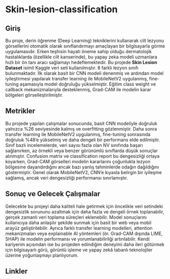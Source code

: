 # Skin-lesion-classification
 ## Giriş
 Bu proje, derin öğrenme (Deep Learning) tekniklerini kullanarak cilt lezyonu görsellerini otomatik olarak sınıflandırmayı amaçlayan bir bilgisayarla görme  uygulamasıdır. Erken teşhisin hayati öneme sahip olduğu dermatolojik hastalıklarda (özellikle cilt kanserinde), bu yapay zeka modeli uzmanlara hızlı bir ön tanı aracı sağlamayı hedeflemektedir. Bu projede **Skin Lesion Dataset** isimli Kaggle veri seti kullanılmıştır. 8 farklı lezyon sınıfı bulunmaktadır. İlk olarak basit bir CNN modeli denenmiş ve ardından model iyileştirmesi yapılarak transfer learning ile MobileNetV2 uygulanmış, fine-tuning aşamasıyla model doğruluğu yükselmiştir.  Eğitim class weight ve callback mekanizmalarıyla desteklenmiş, Grad-CAM ile modelin karar bölgeleri görselleştirilmiştir.
 ## Metrikler
 Bu projede yapılan çalışmalar sonucunda, basit CNN modeliyle doğruluk yalnızca %26 seviyesinde kalmış ve overfitting gözlenmiştir. Daha sonra transfer learning ile MobileNetV2 uygulanmış, fine-tuning sonrasında doğruluk %48’e yükselmiş ve daha dengeli bir performans elde edilmiştir. Sınıf bazlı incelemelerde, veri sayısı fazla olan NV sınıfında başarı sağlanırken, az örnekli veya benzer görünümlü sınıflarda düşük sonuçlar alınmıştır. Confusion matrix ve classification report bu dengesizliği ortaya koyarken, Grad-CAM görselleri modelin kararlarını çoğunlukla lezyon bölgesine dayandırdığını ancak bazı yanlış tahminlerde odağın dağıldığını göstermiştir. Genel olarak MobileNetV2, CNN’e kıyasla belirgin bir iyileşme sağlamış, ancak veri dengesizliği performansı sınırlamıştır.
## Sonuç ve Gelecek Çalışmalar
Gelecekte bu projeyi daha kaliteli hale getirmek için öncelikle veri setindeki dengesizlik sorununu azaltmak için daha fazla ve dengeli örnek toplanabilir, gerçek zamanlı veri toplama süreçleri eklenebilir. Model sonuçlarını kullanıcıya daha anlaşılır şekilde sunmak için basit bir web veya mobil arayüz geliştirilebilir. Ayrıca farklı transfer learning modelleri, attention mekanizmaları veya explainable AI yöntemleri (ör. Grad-CAM dışında LIME, SHAP) ile modelin performansı ve yorumlanabilirliği artırılabilir. Kendi kariyerim açısından ise bu projeden edindiğim deneyimi daha ileri götürmek için bilgisayarlı görü, görüntü işleme ve yapay zekâ tabanlı teknolojiler üzerine yoğunlaşmayı planlıyorum.
## Linkler
